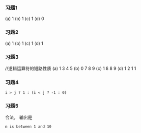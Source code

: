 ### 习题1
(a) 1
(b) 1
(c) 1
(d) 0

### 习题2
(a) 1
(b) 1
(c) 1
(d) 1

### 习题3
//逻辑运算符的短路性质
(a)
1
3 4 5
(b)
0
7 8 9
(c)
1
8 8 9
(d)
1
2 1 1

### 习题4
```
i > j ? 1 : (i < j ? -1 : 0)
```

### 习题5
合法，
输出是
```
n is between 1 and 10
```
